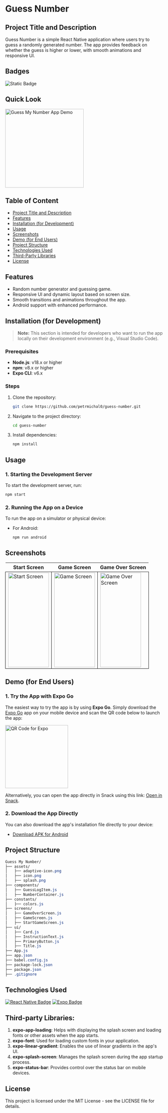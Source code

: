 # Guess Number

## Project Title and Description
Guess Number is a simple React Native application where users try to guess a randomly generated number. The app provides feedback on whether the guess is higher or lower, with smooth animations and responsive UI.

## Badges
![Static Badge](https://img.shields.io/badge/status-online-brightgreen)

## Quick Look
<img src="https://github.com/user-attachments/assets/57074537-7fc9-444f-aa94-81d1eea5a6c6" width="250" alt="Guess My Number App Demo">

## Table of Content
- [Project Title and Description](#project-title-and-description)
- [Features](#features)
- [Installation (for Development)](#installation-for-development)
- [Usage](#usage)
- [Screenshots](#screenshots)
- [Demo (for End Users)](#demo-for-end-users)
- [Project Structure](#project-structure)
- [Technologies Used](#technologies-used)
- [Third-Party Libraries](#third-party-libraries)
- [License](#license)

## Features
- Random number generator and guessing game.
- Responsive UI and dynamic layout based on screen size.
- Smooth transitions and animations throughout the app.
- Android support with enhanced performance.

## Installation (for Development)

> **Note:** This section is intended for developers who want to run the app locally on their development environment (e.g., Visual Studio Code).

### Prerequisites
- **Node.js**: v18.x or higher
- **npm**: v8.x or higher
- **Expo CLI**: v6.x

### Steps

1. Clone the repository:
    ```bash
    git clone https://github.com/petrmichal0/guess-number.git
    ```

2. Navigate to the project directory:
    ```bash
    cd guess-number
    ```

3. Install dependencies:
    ```bash
    npm install
    ```

## Usage

### 1. Starting the Development Server
To start the development server, run:
```bash
npm start
```

### 2. Running the App on a Device

To run the app on a simulator or physical device:

- For Android:
    ```bash
    npm run android
    ```

## Screenshots

<table>
  <tr>
    <th>Start Screen</th>
    <th>Game Screen</th>
    <th>Game Over Screen</th>
  </tr>
  <tr>
    <td style="border: 1px solid black;">
      <a href="https://github.com/user-attachments/assets/12dd04c5-3d7a-41f0-ab3a-a77cdb87377a" target="_blank">
        <img src="https://github.com/user-attachments/assets/12dd04c5-3d7a-41f0-ab3a-a77cdb87377a" width="130" height="300" alt="Start Screen">
      </a>
    </td>
    <td style="border: 1px solid black;">
      <a href="https://github.com/user-attachments/assets/2a79b817-09f5-41a0-867d-3c26a611d04d" target="_blank">
        <img src="https://github.com/user-attachments/assets/2a79b817-09f5-41a0-867d-3c26a611d04d" width="130" height="300" alt="Game Screen">
      </a>
    </td>
    <td style="border: 1px solid black;">
      <a href="https://github.com/user-attachments/assets/2a2a9d33-33ac-4a31-8ec6-2170fd84df98" target="_blank">
        <img src="https://github.com/user-attachments/assets/2a2a9d33-33ac-4a31-8ec6-2170fd84df98" width="130" height="300" alt="Game Over Screen">
      </a>
    </td>
  </tr>
</table>

## Demo (for End Users)

### 1. Try the App with Expo Go

The easiest way to try the app is by using **Expo Go**. Simply download the [Expo Go](https://expo.dev/client) app on your mobile device and scan the QR code below to launch the app:

<img src="https://github.com/user-attachments/assets/8991dbe2-82e0-4abf-aeee-4c4e7a472c9a" alt="QR Code for Expo" width="200">

Alternatively, you can open the app directly in Snack using this link: [Open in Snack](https://snack.expo.dev/@petrmichal0/guess-number?platform=android).


### 2. Download the App Directly

You can also download the app's installation file directly to your device:

- [Download APK for Android](link-to-apk)

## Project Structure

```css
Guess My Number/
├── assets/
│   ├── adaptive-icon.png
│   ├── icon.png
│   ├── splash.png
├── components/
│   ├── GuessLogItem.js
│   ├── NumberContainer.js
├── constants/
│   ├── colors.js
├── screens/
│   ├── GameOverScreen.js
│   ├── GameScreen.js
│   ├── StartGameScreen.js
├── ui/
│   ├── Card.js
│   ├── InstructionText.js
│   ├── PrimaryButton.js
│   ├── Title.js
├── App.js
├── app.json
├── babel.config.js
├── package-lock.json
├── package.json
├── .gitignore
```

## Technologies Used

[![React Native Badge](https://img.shields.io/badge/-React_Native-61DAFB?style=for-the-badge&labelColor=black&logo=react&logoColor=61DAFB)](#) 
[![Expo Badge](https://img.shields.io/badge/-Expo-000020?style=for-the-badge&labelColor=black&logo=expo&logoColor=white)](#)

## Third-party Libraries:
1. **expo-app-loading**: Helps with displaying the splash screen and loading fonts or other assets when the app starts.
2. **expo-font**: Used for loading custom fonts in your application.
3. **expo-linear-gradient**: Enables the use of linear gradients in the app's UI.
4. **expo-splash-screen**: Manages the splash screen during the app startup process.
5. **expo-status-bar**: Provides control over the status bar on mobile devices.

## License

This project is licensed under the MIT License - see the LICENSE file for details.
